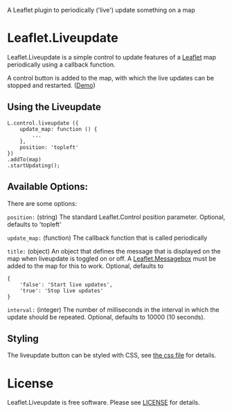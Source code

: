 A Leaflet plugin to periodically ('live') update something on a map

# Leaflet.Liveupdate

Leaflet.Liveupdate is a simple control to update features of a
[Leaflet](http://leafletjs.com/) map periodically using a callback function.

A control button is added to the map, with which the live updates can
be stopped and restarted. ([Demo](https://www.grendelman.net/leaflet/))

## Using the Liveupdate

    L.control.liveupdate ({
        update_map: function () {
            ...
        },
        position: 'topleft'
    })
    .addTo(map)
    .startUpdating();

## Available Options:

There are some options:

`position:` (string) The standard Leaflet.Control position parameter. Optional, defaults to 'topleft'

`update_map:` (function) The callback function that is called periodically

`title:` (object) An object that defines the message that is displayed on the map when liveupdate is
toggled on or off. A [Leaflet.Messagebox](https://github.com/tinuzz/leaflet-messagebox)
must be added to the map for this to work. Optional, defaults to

    {
        'false': 'Start live updates',
        'true': 'Stop live updates'
    }

`interval:` (integer) The number of milliseconds in the interval in which the
update should be repeated. Optional, defaults to 10000 (10 seconds).

## Styling ##

The liveupdate button can be styled with CSS, see [the css file](leaflet-liveupdate.css) for details.

# License

Leaflet.Liveupdate is free software. Please see [LICENSE](LICENSE) for details.
